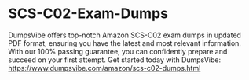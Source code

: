 # SCS-C02-Exam-Dumps
DumpsVibe offers top-notch Amazon SCS-C02 exam dumps in updated PDF format, ensuring you have the latest and most relevant information. With our 100% passing guarantee, you can confidently prepare and succeed on your first attempt.
Get started today with DumpsVibe: https://www.dumpsvibe.com/amazon/scs-c02-dumps.html 
